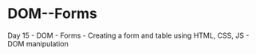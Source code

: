 # DOM--Forms
Day 15 - DOM - Forms - Creating a form and table using HTML, CSS, JS - DOM manipulation 
